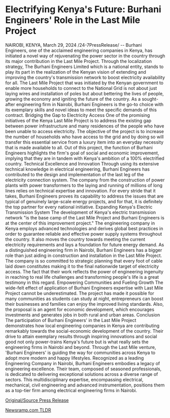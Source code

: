 # Electrifying Kenya's Future: Burhani Engineers' Role in the Last Mile Project

NAIROBI, KENYA, March 29, 2024 /24-7PressRelease/ -- Burhani Engineers, one of the acclaimed engineering companies in Kenya, has initiated a novel way of rejuvenating the power sector in the country through its major contribution in the Last Mile Project. Through the localization strategy, The Burhani Engineers Limited which is a national entity, stands to play its part in the realization of the Kenyan vision of extending and improving the country's transmission network to boost electricity availability for all.  The Last Mile Project that was initiated by the Kenyan government to enable more households to connect to the National Grid is not about just laying wires and installation of poles but about bettering the lives of people, growing the economy and igniting the future of the country. As a sought-after engineering firm in Nairobi, Burhani Engineers is the go-to choice with its exemplary skills and novel ideas to meet the specific demands of this contract.  Bridging the Gap to Electricity Access One of the promising initiatives of the Kenya Last Mile Project is to address the existing gap between power infrastructure and many residences of the people who have been unable to access electricity. The objective of the project is to increase the number of households who have access to the grid and by doing so will transfer this essential service from a luxury item into an everyday necessity that is made available to all. Out of this project, the function of Burhani Engineers highlights the firm's goal of social and economic improvement, implying that they are in tandem with Kenya's ambition of a 100% electrified country.  Technical Excellence and Innovation Through using its extensive technical knowledge in electrical engineering, Burhani Engineers has contributed to the design and implementation of the last leg of the electricity connection system. The company from the construction of power plants with power transformers to the laying and running of millions of long lines relies on technical expertise and innovation. For every stride that it takes, Burhani Engineers proves its capability to address the issues that are typical of genuinely large-scale energy projects, and for that, it is definitely the top partner for every national initiative.  Expanding Kenya's Electric Transmission System The development of Kenya's electric transmission network "is the base camp of the Last Mile Project and Burhani Engineers is at the center of this improvement project." The engineering company in Kenya employs advanced technologies and derives global best practices in order to guarantee reliable and effective power supply systems throughout the country. It also moves the country towards meeting the current electricity requirements and lays a foundation for future energy demand.  As a distinguished engineering firm in Nairobi, Burhani Engineers has a bigger role than just aiding in construction and installation in the Last Mile Project. The company is so committed to strategic planning that every foot of cable laid down constitutes making it to the final nationwide target of electricity access. The fact that their work reflects the power of engineering ingenuity in reaching to real life challenges and transforming people's life is a great testimony in this regard.  Empowering Communities and Fueling Growth The wide-felt effect of application of Burhani Engineers expertise with Last Mile Project cannot be underestimated. The project has made it possible for many communities as students can study at night, entrepreneurs can boost their businesses and families can enjoy the improved living standards. Also, the proposal is an agent for economic development, which encourages investments and generates jobs in both rural and urban areas.  Conclusion The participation of Burhani Engineers' in the Last Mile Project demonstrates how local engineering companies in Kenya are contributing remarkably towards the social-economic development of the country. Their drive to attain exemplary results through inspiring innovations and social good not only power-trains Kenya's future but is what really sets the engineering firms in Nairobi and beyond. Through the Last Mile venture, 'Burhani Engineers' is guiding the way for communities across Kenya to adopt more modern and happy lifestyles.  Recognized as a leading Engineering Company in Nairobi, Burhani Engineers embodies a legacy of engineering excellence. Their team, composed of seasoned professionals, is dedicated to delivering exceptional solutions across a diverse range of sectors. This multidisciplinary expertise, encompassing electrical, mechanical, civil engineering and advanced instrumentation, positions them as a top-tier firm among electrical engineering firms in Nairobi. 

[Original/Source Press Release](https://www.24-7pressrelease.com/press-release/509644/electrifying-kenyas-future-burhani-engineers-role-in-the-last-mile-project) 

[Newsramp.com TLDR](https://newsramp.com/None) 